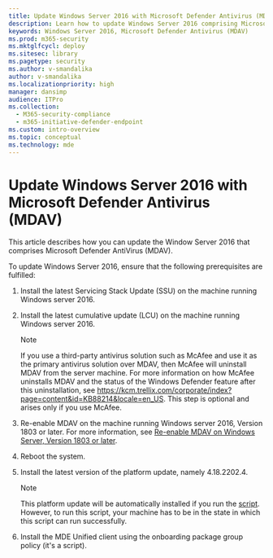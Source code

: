 ```yaml
---
title: Update Windows Server 2016 with Microsoft Defender Antivirus (MDAV)
description: Learn how to update Windows Server 2016 comprising Microsoft Defender Antivirus (MDAV) which also should be re-enabled.
keywords: Windows Server 2016, Microsoft Defender Antivirus (MDAV)
ms.prod: m365-security
ms.mktglfcycl: deploy
ms.sitesec: library
ms.pagetype: security
ms.author: v-smandalika
author: v-smandalika
ms.localizationpriority: high
manager: dansimp
audience: ITPro
ms.collection: 
  - M365-security-compliance
  - m365-initiative-defender-endpoint
ms.custom: intro-overview
ms.topic: conceptual
ms.technology: mde
---
```


# Update Windows Server 2016 with Microsoft Defender Antivirus (MDAV)

This article describes how you can update the Window Server 2016 that comprises Microsoft Defender AntiVirus (MDAV).

To update Windows Server 2016, ensure that the following prerequisites are fulfilled:

1. Install the latest Servicing Stack Update (SSU) on the machine running Windows server 2016.
1. Install the latest cumulative update (LCU) on the machine running Windows server 2016.

   > [!NOTE]
   > If you use a third-party antivirus solution such as McAfee and use it as the primary antivirus solution over MDAV, then McAfee will uninstall MDAV from the server machine. For more information on how McAfee uninstalls MDAV and the status of the Windows Defender feature after this uninstallation, see https://kcm.trellix.com/corporate/index?page=content&id=KB88214&locale=en_US. This step is optional and arises only if you use McAfee.
3. Re-enable MDAV on the machine running Windows server 2016, Version 1803 or later. For more information, see [Re-enable MDAV on Windows Server, Version 1803 or later](switch-to-mde-phase-2.md).

4. Reboot the system.
1. Install the latest version of the platform update, namely 4.18.2202.4.

   > [!NOTE]
   > This platform update will be automatically installed if you run the [script](https://github.com/microsoft/mdefordownlevelserver/blob/main/Install.ps1). However, to run this script, your machine has to be in the state in which this script can run successfully.
1. Install the MDE Unified client using the onboarding package group policy (it's a script).






